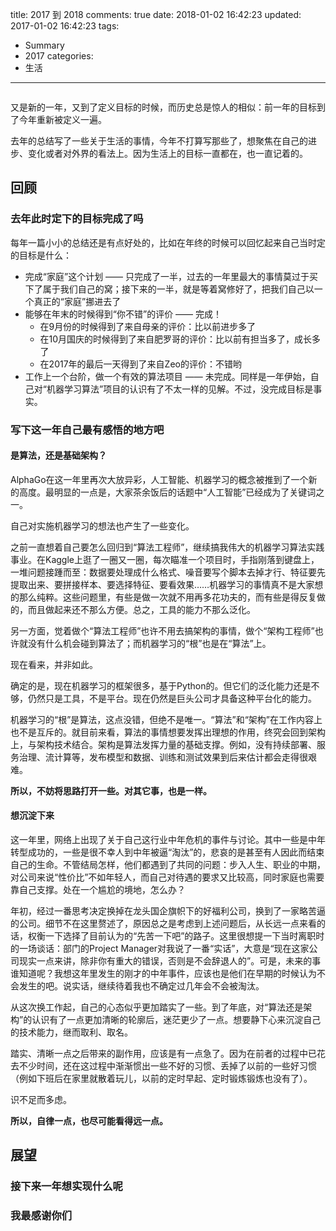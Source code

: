 title: 2017 到 2018
comments: true
date: 2018-01-02 16:42:23
updated: 2017-01-02 16:42:23
tags:
- Summary
- 2017
categories:
- 生活
---
![]()

又是新的一年，又到了定义目标的时候，而历史总是惊人的相似：前一年的目标到了今年重新被定义一遍。

去年的总结写了一些关于生活的事情，今年不打算写那些了，想聚焦在自己的进步、变化或者对外界的看法上。因为生活上的目标一直都在，也一直记着的。

## 回顾

### 去年此时定下的目标完成了吗

每年一篇小小的总结还是有点好处的，比如在年终的时候可以回忆起来自己当时定的目标是什么：

- 完成“家庭”这个计划 —— 只完成了一半，过去的一年里最大的事情莫过于买下了属于我们自己的窝；接下来的一半，就是等着窝修好了，把我们自己以一个真正的“家庭”挪进去了
- 能够在年末的时候得到“你不错”的评价 —— 完成！
  - 在9月份的时候得到了来自母亲的评价：比以前进步多了
  - 在10月国庆的时候得到了来自肥罗哥的评价：比以前有担当多了，成长多了
  - 在2017年的最后一天得到了来自Zeo的评价：不错哟
- 工作上一个台阶，做一个有效的算法项目 —— 未完成。同样是一年伊始，自己对“机器学习算法”项目的认识有了不太一样的见解。不过，没完成目标是事实。

### 写下这一年自己最有感悟的地方吧

#### 是算法，还是基础架构？

AlphaGo在这一年里再次大放异彩，人工智能、机器学习的概念被推到了一个新的高度。最明显的一点是，大家茶余饭后的话题中“人工智能”已经成为了关键词之一。

自己对实施机器学习的想法也产生了一些变化。

之前一直想着自己要怎么回归到“算法工程师”，继续搞我伟大的机器学习算法实践事业。在Kaggle上逛了一圈又一圈，每次瞄准一个项目时，手指刚落到键盘上，一堆问题接踵而至：数据要处理成什么格式、噪音要写个脚本去掉才行、特征要先提取出来、要拼接样本、要选择特征、要看效果……机器学习的事情真不是大家想的那么纯粹。这些问题里，有些是做一次就不用再多花功夫的，而有些是得反复做的，而且做起来还不那么方便。总之，工具的能力不那么泛化。

另一方面，觉着做个“算法工程师”也许不用去搞架构的事情，做个“架构工程师”也许就没有什么机会碰到算法了；而机器学习的“根”也是在“算法”上。

现在看来，并非如此。

确定的是，现在机器学习的框架很多，基于Python的。但它们的泛化能力还是不够，仍然只是工具，不是平台。现在仍然是巨头公司才具备这种平台化的能力。

机器学习的“根”是算法，这点没错，但绝不是唯一。“算法”和“架构”在工作内容上也不是互斥的。就目前来看，算法的事情想要发挥出理想的作用，终究会回到架构上，与架构技术结合。架构是算法发挥力量的基础支撑。例如，没有持续部署、服务治理、流计算等，发布模型和数据、训练和测试效果到后来估计都会走得很艰难。

**所以，不妨将思路打开一些。对其它事，也是一样。**

#### 想沉淀下来

这一年里，网络上出现了关于自己这行业中年危机的事件与讨论。其中一些是中年转型成功的，一些是很不幸人到中年被逼“淘汰”的，悲哀的是甚至有人因此而结束自己的生命。不管结局怎样，他们都遇到了共同的问题：步入人生、职业的中期，对公司来说“性价比”不如年轻人，而自己对待遇的要求又比较高，同时家庭也需要靠自己支撑。处在一个尴尬的境地，怎么办？

年初，经过一番思考决定换掉在龙头国企旗帜下的好福利公司，换到了一家略苦逼的公司。细节不在这里赘述了，原因总之是考虑到上述问题后，从长远一点来看的话，权衡一下选择了目前认为的“先苦一下吧”的路子。这里很想提一下当时离职时的一场谈话：部门的Project Manager对我说了一番“实话”，大意是“现在这家公司现实一点来讲，除非你有重大的错误，否则是不会辞退人的”。可是，未来的事谁知道呢？我想这年里发生的刚才的中年事件，应该也是他们在早期的时候认为不会发生的吧。说实话，继续待着我也不确定过几年会不会被淘汰。

从这次换工作起，自己的心态似乎更加踏实了一些。到了年底，对“算法还是架构”的认识有了一点更加清晰的轮廓后，迷茫更少了一点。想要静下心来沉淀自己的技术能力，继而取利、取名。

踏实、清晰一点之后带来的副作用，应该是有一点急了。因为在前者的过程中已花去不少时间，还在这过程中渐渐惯出一些不好的习惯、丢掉了以前的一些好习惯（例如下班后在家里就散着玩儿，以前的定时早起、定时锻炼锻炼也没有了）。

识不足而多虑。

**所以，自律一点，也尽可能看得远一点。**

## 展望

### 接下来一年想实现什么呢

### 我最感谢你们

